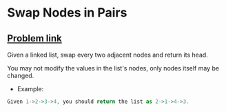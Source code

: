 # Swap Nodes in Pairs

## [Problem link](https://leetcode.com/problems/swap-nodes-in-pairs/)

Given a linked list, swap every two adjacent nodes and return its head.

You may not modify the values in the list's nodes, only nodes itself may be changed.

- Example:

``` js
Given 1->2->3->4, you should return the list as 2->1->4->3.
```
